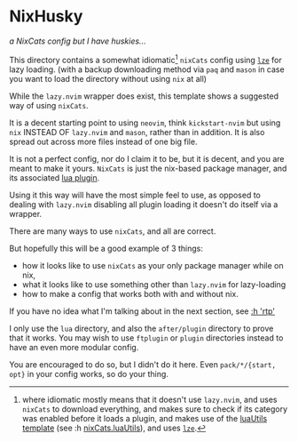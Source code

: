 # NixHusky

_a NixCats config but I have huskies..._

This directory contains a somewhat idiomatic[^1] `nixCats` config using
[`lze`](https://github.com/BirdeeHub/lze) for lazy loading. (with a backup
downloading method via `paq` and `mason` in case you want to load the directory
without using `nix` at all)

While the `lazy.nvim` wrapper does exist, this template shows a suggested way of
using `nixCats`.

It is a decent starting point to using `neovim`, think `kickstart-nvim` but
using `nix` INSTEAD OF `lazy.nvim` and `mason`, rather than in addition. It is
also spread out across more files instead of one big file.

It is not a perfect config, nor do I claim it to be, but it is decent, and you
are meant to make it yours. `NixCats` is just the nix-based package manager, and
its associated [lua plugin](https://nixcats.org/nixCats_plugin.html).

Using it this way will have the most simple feel to use, as opposed to dealing
with `lazy.nvim` disabling all plugin loading it doesn't do itself via a
wrapper.

There are many ways to use `nixCats`, and all are correct.

But hopefully this will be a good example of 3 things:

- how it looks like to use `nixCats` as your only package manager while on nix,
- what it looks like to use something other than `lazy.nvim` for lazy-loading
- how to make a config that works both with and without nix.

If you have no idea what I'm talking about in the next section, see
[:h 'rtp'](https://neovim.io/doc/user/options.html#'rtp')

I only use the `lua` directory, and also the `after/plugin` directory to prove
that it works. You may wish to use `ftplugin` or `plugin` directories instead to
have an even more modular config.

You are encouraged to do so, but I didn't do it here. Even `pack/*/{start, opt}`
in your config works, so do your thing.

[^1]: where idiomatic mostly means that it doesn't use `lazy.nvim`, and uses
    `nixCats` to download everything, and makes sure to check if its category
    was enabled before it loads a plugin, and makes use of the
    [luaUtils template](https://github.com/BirdeeHub/nixCats-nvim/tree/main/templates/luaUtils/lua/nixCatsUtils)
    (see :h [nixCats.luaUtils](https://nixcats.org/nixCats_luaUtils.html)), and
    uses [`lze`](https://github.com/BirdeeHub/lze).
